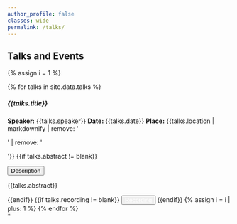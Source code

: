 ```yaml
---
author_profile: false
classes: wide
permalink: /talks/
---
```

<h2> <b> Talks and Events </b></h2>
<script src="https://code.jquery.com/jquery-3.3.1.slim.min.js"></script>
<script src="https://stackpath.bootstrapcdn.com/bootstrap/4.3.1/js/bootstrap.min.js"></script>

{% assign i = 1 %}
<div class="row">
  {% for talks in site.data.talks %}
    <h5 style='font-weight:bold'> {{talks.title}} </h5>
     <b>Speaker:</b> {{talks.speaker}}
    <b>Date: </b> <span> {{talks.date}}</span>
    <b>Place:</b> <span>{{talks.location | markdownify | remove: '<p>' | remove: '</p>'}}</span>
    {{if talks.abstract  != blank}}
      <p>
        <button class="btn btn-primary" style='display: inline-block; text-align: center' type="button" data-toggle="collapse" data-target="#collapseExample{{ i }}" aria-expanded="false" aria-controls="collapseExample{{ i }}">
          Description
        </button>
      </p>
      <div class="collapse" id="collapseExample{{ i }}">
        <p>
            {{talks.abstract}}
            </p>
      </div>
    {{endif}} 
    {{if talks.recording  != blank}}
      <button type="button" class="btn btn-primary" style="display: inline-block;" > <a href="{{talks.recording}}" style="color: white;"> Recording</a></button>
    {{endif}}
  {% assign i = i | plus: 1 %}
  {% endfor %}
</div>*